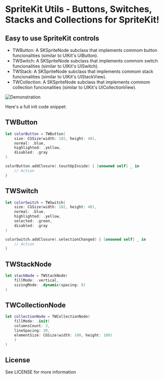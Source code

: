 # SpriteKit Utils - Buttons, Switches, Stacks and Collections for SpriteKit!

## Easy to use SpriteKit controls

* TWButton: A SKSpriteNode subclass that implements commom button funcionalities (similar to UIKit's UIButton).
* TWSwitch: A SKSpriteNode subclass that implements commom switch funcionalities (similar to UIKit's UISwitch).
* TWStack: A SKSpriteNode subclass that implements commom stack funcionalities (similar to UIKit's UIStackView).
* TWCollection: A SKSpriteNode subclass that implements commom collection funcionalities (similar to UIKit's UICollectionView).

![Demonstration](https://github.com/txaidw/TWControls/blob/master/demo.gif)

Here's a full init code snippet:

## TWButton
```swift
let colorButton = TWButton(
    size: CGSize(width: 102, height: 40),
    normal: .blue,
    highlighted: .yellow,
    disabled: .gray
)

colorButton.addClosure(.touchUpInside) { [unowned self] _ in
    // Action
}
```

## TWSwitch
```swift
let colorSwitch = TWSwitch(
    size: CGSize(width: 102, height: 40),
    normal: .blue,
    highlighted: .yellow,
    selected: .green,
    disabled: .gray
)

colorSwitch.addClosure(.selectionChanged) { [unowned self] _ in
    // Action
}
```

## TWStackNode
```swift
let stackNode = TWStackNode(
    fillMode: .vertical,
    sizingMode: .dynamic(spacing: 8)
)
```

## TWCollectionNode
```swift
let collectionNode = TWCollectionNode(
    fillMode: .init(
	columnsCount: 3,
	lineSpacing: 30,
	elementSize: CGSize(width: 100, height: 100)
    )
)
```

## License

See LICENSE for more information

